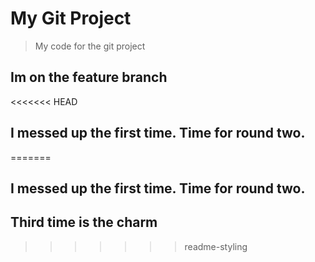 # My Git Project

> My code for the git project

## Im on the feature branch
<<<<<<< HEAD
## I messed up the first time. Time for round two.
=======
## I messed up the first time. Time for round two.
## Third time is the charm
>>>>>>> readme-styling
